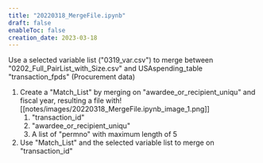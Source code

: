 ```yaml
---
title: "20220318_MergeFile.ipynb"
draft: false
enableToc: false
creation_date: 2023-03-18
---
```



Use a selected variable list ("0319_var.csv") to merge between "0202_Full_PairList_with_Size.csv" and USAspending_table "transaction_fpds" (Procurement data)

1. Create a "Match_List" by merging on "awardee_or_recipient_uniqu" and fiscal year, resulting a file with![[notes/images/20220318_MergeFile.ipynb_image_1.png]]
	1. "transaction_id"
	2. "awardee_or_recipient_uniqu"
	3. A list of "permno" with maximum length of 5
2. Use "Match_List" and the selected variable list to merge on "transaction_id"

